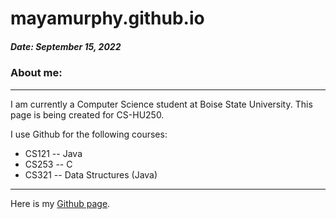 # mayamurphy.github.io
##### Date: September 15, 2022
### About me:
----
I am currently a Computer Science student at Boise State University. This page is being created for CS-HU250.

I use Github for the following courses:
  - CS121 -- Java
  - CS253 -- C
  - CS321 -- Data Structures (Java)
  
----
Here is my [Github page](https://github.com/mayamurphy).
